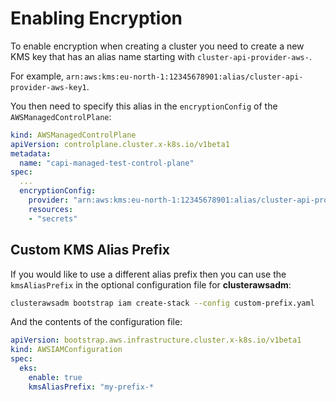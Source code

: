 # Enabling Encryption

To enable encryption when creating a cluster you need to create a new KMS key that has an alias name starting with `cluster-api-provider-aws-`.

For example, `arn:aws:kms:eu-north-1:12345678901:alias/cluster-api-provider-aws-key1`.

You then need to specify this alias in the `encryptionConfig` of the `AWSManagedControlPlane`:

```yaml
kind: AWSManagedControlPlane
apiVersion: controlplane.cluster.x-k8s.io/v1beta1
metadata:
  name: "capi-managed-test-control-plane"
spec:
  ...
  encryptionConfig:
    provider: "arn:aws:kms:eu-north-1:12345678901:alias/cluster-api-provider-aws-key1"
    resources:
    - "secrets"
```

## Custom KMS Alias Prefix

If you would like to use a different alias prefix then you can use the `kmsAliasPrefix` in the optional configuration file for **clusterawsadm**:

```bash
clusterawsadm bootstrap iam create-stack --config custom-prefix.yaml

```

And the contents of the configuration file:

```yaml
apiVersion: bootstrap.aws.infrastructure.cluster.x-k8s.io/v1beta1
kind: AWSIAMConfiguration
spec:
  eks:
    enable: true
    kmsAliasPrefix: "my-prefix-*

```
